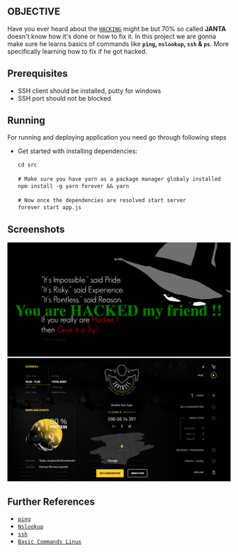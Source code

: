 ## OBJECTIVE
Have you ever heard about the [`HACKING`](https://en.wikipedia.org/wiki/Hacking) might be but 70% so called **JANTA** doesn't know how it's done or how to fix it. In this project we are gonna make sure he learns basics of commands like **`ping`, `nslookup`, `ssh` & `ps`**. More specifically learning how to fix if he got hacked.

## Prerequisites
  * SSH client should be installed, putty for windows
  * SSH port should not be blocked

## Running
For running and deploying application you need go through following steps

- Get started with installing dependencies:

      cd src

      # Make sure you have yarn as a package manager globaly installed
      npm install -g yarn forever && yarn

      # Now once the dependencies are resolved start server
      forever start app.js

## Screenshots
![Hacked Website](src/assets/images/hacked.png) ![Main](src/assets/images/main.png)

## Further References

  * [`ping`](https://en.wikipedia.org/wiki/Ping_(networking_utility))
  * [`Nslookup`](https://en.wikipedia.org/wiki/Nslookup)
  * [`ssh`](https://www.digitalocean.com/community/tutorials/how-to-use-ssh-to-connect-to-a-remote-server-in-ubuntu)
  * [`Basic Commands Linux`](https://github.com/jlevy/the-art-of-command-line)
